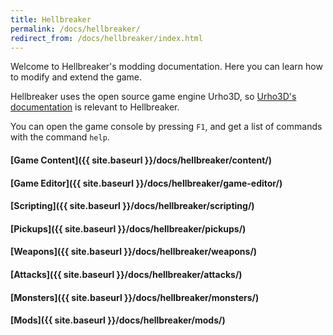 ```yaml
---
title: Hellbreaker
permalink: /docs/hellbreaker/
redirect_from: /docs/hellbreaker/index.html
---
```


Welcome to Hellbreaker's modding documentation.
Here you can learn how to modify and extend the game.

Hellbreaker uses the open source game engine Urho3D, so [Urho3D's documentation](https://urho3d.github.io/documentation/HEAD/index.html) is relevant to Hellbreaker.

You can open the game console by pressing `F1`, and get a list of commands with the command `help`.

#### [Game Content]({{ site.baseurl }}/docs/hellbreaker/content/)
#### [Game Editor]({{ site.baseurl }}/docs/hellbreaker/game-editor/)
#### [Scripting]({{ site.baseurl }}/docs/hellbreaker/scripting/)
#### [Pickups]({{ site.baseurl }}/docs/hellbreaker/pickups/)
#### [Weapons]({{ site.baseurl }}/docs/hellbreaker/weapons/)
#### [Attacks]({{ site.baseurl }}/docs/hellbreaker/attacks/)
#### [Monsters]({{ site.baseurl }}/docs/hellbreaker/monsters/)
#### [Mods]({{ site.baseurl }}/docs/hellbreaker/mods/)